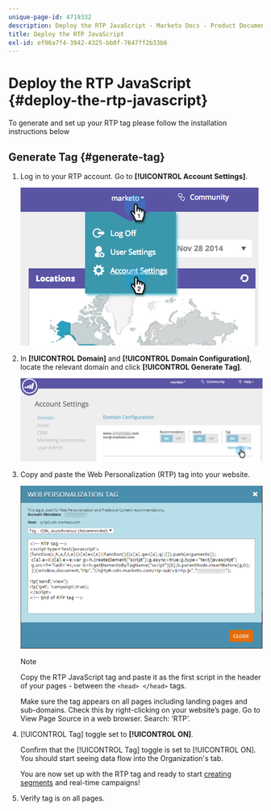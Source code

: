 ```yaml
---
unique-page-id: 4719332
description: Deploy the RTP JavaScript - Marketo Docs - Product Documentation
title: Deploy the RTP JavaScript
exl-id: ef96a7f4-3942-4325-bb0f-7647ff2b33b6
---
```

# Deploy the RTP JavaScript {#deploy-the-rtp-javascript}

To generate and set up your RTP tag please follow the installation instructions below

## Generate Tag {#generate-tag}

1. Log in to your RTP account. Go to **[!UICONTROL Account Settings]**.

   ![](assets/image2014-12-1-23-3a3-3a12.png)

1. In **[!UICONTROL Domain]** and **[!UICONTROL Domain Configuration]**, locate the relevant domain and click **[!UICONTROL Generate Tag]**.

   ![](assets/image2014-12-1-23-3a5-3a35.png)

1. Copy and paste the Web Personalization (RTP) tag into your website.

   ![](assets/web-personalization-tag.png)

   >[!NOTE]
   >
   >Copy the RTP JavaScript tag and paste it as the first script in the header of your pages - between the `<head> </head>` tags.

   Make sure the tag appears on all pages including landing pages and sub-domains. Check this by right-clicking on your website’s page. Go to View Page Source in a web browser. Search: ‘RTP’.

1. [!UICONTROL Tag] toggle set to **[!UICONTROL ON]**.

   Confirm that the [!UICONTROL Tag] toggle is set to [!UICONTROL ON]. You should start seeing data flow into the Organization's tab.

   You are now set up with the RTP tag and ready to start [creating segments](/help/marketo/product-docs/web-personalization/using-web-segments/create-a-basic-web-segment.md) and real-time campaigns!

1. Verify tag is on all pages.
